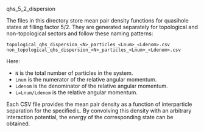 qhs_5_2_dispersion

The files in this directory store mean pair density functions for quasihole states at filling factor 5/2. They are generated separately for topological and non-topological sectors and follow these naming patterns:

```
topological_qhs_dispersion_<N>_particles_<Lnum>_<Ldenom>.csv
non_topological_qhs_dispersion_<N>_particles_<Lnum>_<Ldenom>.csv
```

Here:
- `N` is the total number of particles in the system.
- `Lnum` is the numerator of the relative angular momentum.
- `Ldenom` is the denominator of the relative angular momentum.
- `L=Lnum/Ldenom` is the relative angular momentum.

Each CSV file provides the mean pair density as a function of interparticle separation for the specified `L`. By convolving this density with an arbitrary interaction potential, the energy of the corresponding state can be obtained.

